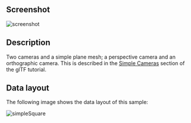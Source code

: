 ## Screenshot

![screenshot](screenshot/screenshot.png)

## Description

Two cameras and a simple plane mesh; a perspective camera and an orthographic camera. This is described in the
[Simple Cameras](https://github.com/KhronosGroup/glTF-Tutorials/blob/master/gltfTutorial/gltfTutorial_015_SimpleCameras.md)
section of the glTF tutorial.

## Data layout

The following image shows the data layout of this sample:

![simpleSquare](screenshot/simpleSquare.png)

